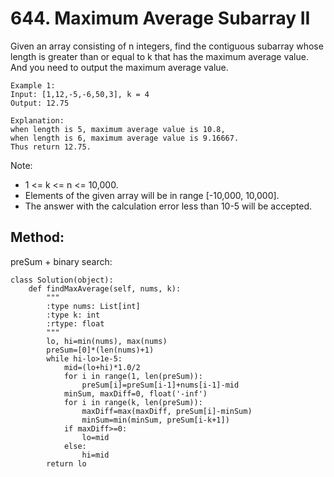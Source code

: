 # 644. Maximum Average Subarray II

Given an array consisting of n integers, find the contiguous subarray whose length is greater than or equal to k that has the maximum average value. And you need to output the maximum average value.

    Example 1:
    Input: [1,12,-5,-6,50,3], k = 4
    Output: 12.75
    
    Explanation:
    when length is 5, maximum average value is 10.8,
    when length is 6, maximum average value is 9.16667.
    Thus return 12.75.

Note:
- 1 <= k <= n <= 10,000.
- Elements of the given array will be in range [-10,000, 10,000].
- The answer with the calculation error less than 10-5 will be accepted.

## Method:

preSum + binary search:

    class Solution(object):
        def findMaxAverage(self, nums, k):
            """
            :type nums: List[int]
            :type k: int
            :rtype: float
            """
            lo, hi=min(nums), max(nums)
            preSum=[0]*(len(nums)+1)
            while hi-lo>1e-5:
                mid=(lo+hi)*1.0/2
                for i in range(1, len(preSum)):
                    preSum[i]=preSum[i-1]+nums[i-1]-mid
                minSum, maxDiff=0, float('-inf')
                for i in range(k, len(preSum)):
                    maxDiff=max(maxDiff, preSum[i]-minSum)
                    minSum=min(minSum, preSum[i-k+1])
                if maxDiff>=0:
                    lo=mid
                else:
                    hi=mid
            return lo
                